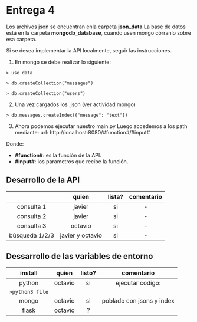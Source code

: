 # Entrega 4
Los archivos json se encuentran enla carpeta **json_data**
La base de datos está en la carpeta **mongodb_database**, cuando usen mongo córranlo sobre esa carpeta.

Si se desea implementar la API localmente, seguir las instrucciones.

1. En mongo se debe realizar lo siguiente:

`> use data`

`> db.createCollection("messages")`

`> db.createCollection("users")`

2. Una vez cargados los .json (ver actividad mongo)

`> db.messages.createIndex({"message": "text"})`

3. Ahora podemos ejecutar nuestro main.py
Luego accedemos a los path mediante:
url: http://localhost:8080/#function#/#input#

Donde:
+ **#function#**: es la función de la API.
+ **#input#**: los parametros que recibe la función.


## Desarrollo de la API
|  | quien | lista? | comentario |
|:----------:|:-------:|:------:|:----------:|
| consulta 1 | javier | si | - |)
| consulta 2 | javier | si | - |
| consulta 3 | octavio | si | - |
| búsqueda 1/2/3 | javier y octavio | si | - |

## Dessarrollo de las variables de entorno
| install | quien | listo? | comentario |
|:-------:|:--------:|:----:|:--------------------------:|
| python | octavio | si | ejecutar codigo: 
`>python3 file` |
| mongo | octavio | si | poblado con jsons y index |
| flask | octavio | ? |	|


